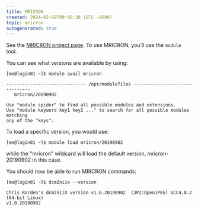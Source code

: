 ```yaml
---
title: MRICRON
created: 2024-02-02T09:06:38 (UTC -0600)
topic: mricron
autogenerated: true
---
```

<!-- This file was automatically generated. To edit, modify software_packages.yml . -->
See the [MRICRON project page](https://www.nitrc.org/projects/mricron). To use MRICRON, you’ll use the `module` tool.

You can see what versions are available by using:
```
[me@login01 ~]$ module avail mricron

------------------------------ /opt/modulefiles -------------------------------
   mricron/20190902

Use "module spider" to find all possible modules and extensions.
Use "module keyword key1 key2 ..." to search for all possible modules matching
any of the "keys".
```

To load a specific version, you would use:
```
[me@login01 ~]$ module load mricron/20190902
```

while the "mricron" wildcard will load the default version, mricron-20190902 in this case.

You should now be able to run MRICRON commands:
```
[me@login01 ~]$ dcm2niix --version
```
```
Chris Rorden's dcm2niiX version v1.0.20190902  (JP2:OpenJPEG) GCC4.8.2 (64-bit Linux)
v1.0.20190902
```
